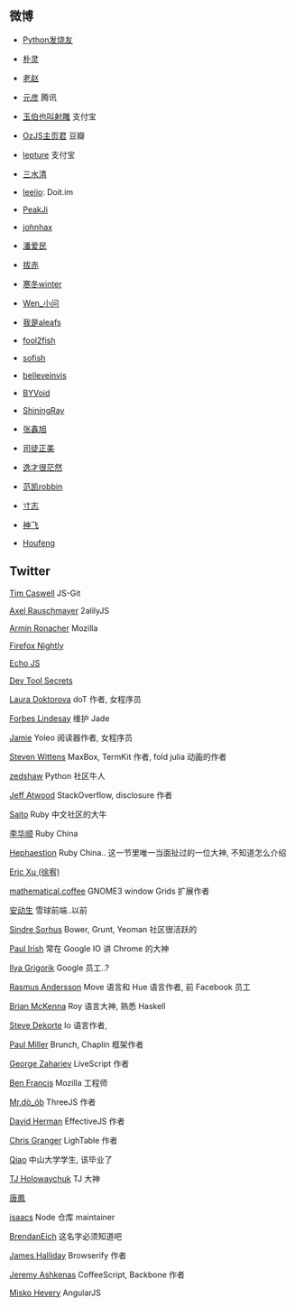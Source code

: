 微博
------

* [Python发烧友](http://weibo.com/81715239)

* [朴灵](http://weibo.com/shyvo)

* [老赵](http://weibo.com/jeffz)

* [元彦](http://weibo.com/caoyuanyan) 腾讯

* [玉伯也叫射雕](http://weibo.com/lifesinger) 支付宝

* [OzJS主页君](http://weibo.com/ozjs) 豆瓣

* [lepture](http://weibo.com/lepture) 支付宝

* [三水清](http://weibo.com/206103888)

* [leeiio](http://weibo.com/leeiio): Doit.im

* [PeakJi](http://weibo.com/peakji)

* [johnhax](http://weibo.com/haxy)

* [潘爱民](http://weibo.com/panaimin)

* [拔赤](http://weibo.com/jayli)

* [寒冬winter](http://weibo.com/wintercn)

* [Wen_小问](http://weibo.com/iwillwen)

* [我是aleafs](http://weibo.com/ialeafs)

* [fool2fish](http://weibo.com/fool2fish)

* [sofish](http://weibo.com/isofish)

* [belleveinvis](http://weibo.com/belleveinvis)

* [BYVoid](http://weibo.com/byvoid)

* [ShiningRay](http://weibo.com/shiningray)

* [张鑫旭](http://weibo.com/zhangxinxu)

* [司徒正美](http://weibo.com/jslouvre)

* [逸才很茫然](http://weibo.com/dotnil)

* [范凯robbin](http://weibo.com/robbinfan)

* [寸志](http://weibo.com/chromeappsstore)

* [神飞](http://weibo.com/mienflying)

* [Houfeng](http://weibo.com/houfeng)

Twitter
------


[Tim Caswell](https://twitter.com/creationix) JS-Git

[Axel Rauschmayer](https://twitter.com/rauschma) 2alilyJS

[Armin Ronacher](https://twitter.com/mitsuhiko) Mozilla

[Firefox Nightly](https://twitter.com/FirefoxNightly)

[Echo JS](https://twitter.com/echojs)

[Dev Tool Secrets](https://twitter.com/devtoolsecrets)

[Laura Doktorova](https://twitter.com/olado) doT 作者, 女程序员

[Forbes Lindesay](https://twitter.com/ForbesLindesay) 维护 Jade

[Jamie](https://twitter.com/jamiebikies) Yoleo 阅读器作者, 女程序员

[Steven Wittens](https://twitter.com/unconed) MaxBox, TermKit 作者, fold julia 动画的作者

[zedshaw](https://twitter.com/zedshaw) Python 社区牛人

[Jeff Atwood](https://twitter.com/codinghorror) StackOverflow, disclosure 作者

[Saito](https://twitter.com/SaitoWu) Ruby 中文社区的大牛

[李华顺](https://twitter.com/huacnlee) Ruby China

[Hephaestion](https://twitter.com/night_song) Ruby China.. 这一节里唯一当面扯过的一位大神, 不知道怎么介绍

[Eric Xu (徐宥)](https://twitter.com/mathena)

[mathematical.coffee](https://twitter.com/mathematicoffee) GNOME3 window Grids 扩展作者

[安动生](https://twitter.com/undoZen) 雪球前端..以前

[Sindre Sorhus](https://twitter.com/sindresorhus) Bower, Grunt, Yeoman 社区很活跃的

[Paul Irish](https://twitter.com/paul_irish) 常在 Google IO 讲 Chrome 的大神

[Ilya Grigorik](https://twitter.com/igrigorik) Google 员工..?

[Rasmus Andersson](https://twitter.com/rsms) Move 语言和 Hue 语言作者, 前 Facebook 员工

[Brian McKenna](https://twitter.com/puffnfresh) Roy 语言大神, 熟悉 Haskell

[Steve Dekorte](https://twitter.com/stevedekorte) Io 语言作者,

[Paul Miller](https://twitter.com/paulmillr) Brunch, Chaplin 框架作者

[George Zahariev](https://twitter.com/gkzahariev) LiveScript 作者

[Ben Francis](https://twitter.com/bfrancis) Mozilla 工程师

[Mr.dò_ób](https://twitter.com/mrdoob) ThreeJS 作者

[David Herman](https://twitter.com/littlecalculist) EffectiveJS 作者

[Chris Granger](https://twitter.com/ibdknox) LighTable 作者

[Qiao](https://twitter.com/xqunix) 中山大学学生, 该毕业了

[TJ Holowaychuk](https://twitter.com/tjholowaychuk) TJ 大神

[唐鳳](https://twitter.com/audreyt)

[isaacs](https://twitter.com/izs) Node 仓库 maintainer

[BrendanEich](https://twitter.com/BrendanEich) 这名字必须知道吧

[James Halliday](https://twitter.com/substack) Browserify 作者

[Jeremy Ashkenas](https://twitter.com/jashkenas) CoffeeScript, Backbone 作者

[Misko Hevery](https://twitter.com/mhevery) AngularJS